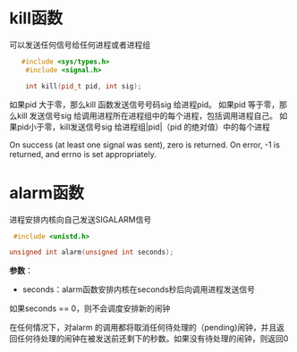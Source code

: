 # kill函数
可以发送任何信号给任何进程或者进程组
```c++
   #include <sys/types.h>
    #include <signal.h>

    int kill(pid_t pid, int sig);
```
如果pid 大于零，那么kill 函数发送信号号码sig 给进程pid。
如果pid 等于零，那么kill 发送信号sig 给调用进程所在进程组中的每个进程，包括调用进程自己。
如果pid小于零，kill发送信号sig 给进程组|pid|（pid 的绝对值）中的每个进程

 On success (at least one signal was sent), zero is returned.  On error, -1 is returned, and errno is set appropriately.
 
# alarm函数
进程安排内核向自己发送SIGALARM信号
```c++
 #include <unistd.h>

unsigned int alarm(unsigned int seconds);
```
**参数**：
- seconds：alarm函数安排内核在seconds秒后向调用进程发送信号

如果seconds == 0，则不会调度安排新的闹钟

在任何情况下，对alarm 的调用都将取消任何待处理的（pending)闹钟，并且返回任何待处理的闹钟在被发送前还剩下的秒数。如果没有待处理的闹钟，则返回0
